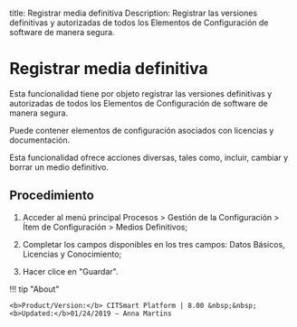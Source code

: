 title: Registrar media definitiva
Description: Registrar las versiones definitivas y autorizadas de todos los Elementos de Configuración de software de manera segura.
# Registrar media definitiva


Esta funcionalidad tiene por objeto registrar las versiones definitivas y
autorizadas de todos los Elementos de Configuración de software de manera
segura.

Puede contener elementos de configuración asociados con licencias y
documentación.

Esta funcionalidad ofrece acciones diversas, tales como, incluir, cambiar y
borrar un medio definitivo.

Procedimiento
-----------------

1.  Acceder al menú principal Procesos \> Gestión de la Configuración \> Ítem de
    Configuración \> Medios Definitivos;

2.  Completar los campos disponibles en los tres campos: Datos Básicos,
    Licencias y Conocimiento;

3.  Hacer clice en "Guardar".




!!! tip "About"

    <b>Product/Version:</b> CITSmart Platform | 8.00 &nbsp;&nbsp;
    <b>Updated:</b>01/24/2019 – Anna Martins
